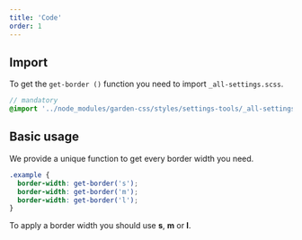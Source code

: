 ```yaml
---
title: 'Code'
order: 1
---
```


## Import

To get the `get-border ()` function you need to import `_all-settings.scss`.

```scss
// mandatory
@import '../node_modules/garden-css/styles/settings-tools/_all-settings';
```

## Basic usage

We provide a unique function to get every border width you need.

```scss
.example {
  border-width: get-border('s');
  border-width: get-border('m');
  border-width: get-border('l');
}
```

<hintitem>
  To apply a border width you should use <b>s</b>, <b>m</b> or <b>l</b>.
</hintitem>
